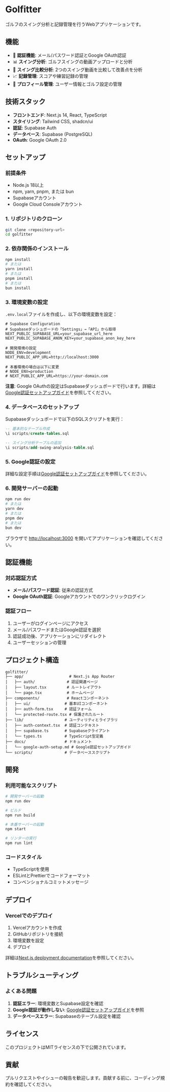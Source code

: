 # Golfitter

ゴルフのスイング分析と記録管理を行うWebアプリケーションです。

## 機能

- 🔐 **認証機能**: メール/パスワード認証とGoogle OAuth認証
- 📊 **スイング分析**: ゴルフスイングの動画アップロードと分析
- 🔄 **スイング比較分析**: 2つのスイング動画を比較して改善点を分析
- 📈 **記録管理**: スコアや練習記録の管理
- 👤 **プロフィール管理**: ユーザー情報とゴルフ設定の管理

## 技術スタック

- **フロントエンド**: Next.js 14, React, TypeScript
- **スタイリング**: Tailwind CSS, shadcn/ui
- **認証**: Supabase Auth
- **データベース**: Supabase (PostgreSQL)
- **OAuth**: Google OAuth 2.0

## セットアップ

### 前提条件

- Node.js 18以上
- npm, yarn, pnpm, または bun
- Supabaseアカウント
- Google Cloud Consoleアカウント

### 1. リポジトリのクローン

```bash
git clone <repository-url>
cd golfitter
```

### 2. 依存関係のインストール

```bash
npm install
# または
yarn install
# または
pnpm install
# または
bun install
```

### 3. 環境変数の設定

`.env.local`ファイルを作成し、以下の環境変数を設定：

```env
# Supabase Configuration
# Supabaseダッシュボードの「Settings」→「API」から取得
NEXT_PUBLIC_SUPABASE_URL=your_supabase_url_here
NEXT_PUBLIC_SUPABASE_ANON_KEY=your_supabase_anon_key_here

# 開発環境の設定
NODE_ENV=development
NEXT_PUBLIC_APP_URL=http://localhost:3000

# 本番環境の場合は以下に変更
# NODE_ENV=production
# NEXT_PUBLIC_APP_URL=https://your-domain.com
```

**注意**: Google OAuthの設定はSupabaseダッシュボードで行います。詳細は[Google認証セットアップガイド](docs/google-auth-setup.md)を参照してください。

### 4. データベースのセットアップ

Supabaseダッシュボードで以下のSQLスクリプトを実行：

```sql
-- 基本的なテーブル作成
\i scripts/create-tables.sql

-- スイング分析テーブルの追加
\i scripts/add-swing-analysis-table.sql
```

### 5. Google認証の設定

詳細な設定手順は[Google認証セットアップガイド](docs/google-auth-setup.md)を参照してください。

### 6. 開発サーバーの起動

```bash
npm run dev
# または
yarn dev
# または
pnpm dev
# または
bun dev
```

ブラウザで [http://localhost:3000](http://localhost:3000) を開いてアプリケーションを確認してください。

## 認証機能

### 対応認証方式

- **メール/パスワード認証**: 従来の認証方式
- **Google OAuth認証**: Googleアカウントでのワンクリックログイン

### 認証フロー

1. ユーザーがログインページにアクセス
2. メール/パスワードまたはGoogle認証を選択
3. 認証成功後、アプリケーションにリダイレクト
4. ユーザーセッションの管理

## プロジェクト構造

```
golfitter/
├── app/                    # Next.js App Router
│   ├── auth/              # 認証関連ページ
│   ├── layout.tsx         # ルートレイアウト
│   └── page.tsx           # ホームページ
├── components/            # Reactコンポーネント
│   ├── ui/               # 基本UIコンポーネント
│   ├── auth-form.tsx     # 認証フォーム
│   └── protected-route.tsx # 保護されたルート
├── lib/                  # ユーティリティとライブラリ
│   ├── auth-context.tsx  # 認証コンテキスト
│   ├── supabase.ts       # Supabaseクライアント
│   └── types.ts          # TypeScript型定義
├── docs/                 # ドキュメント
│   └── google-auth-setup.md # Google認証セットアップガイド
└── scripts/              # データベーススクリプト
```

## 開発

### 利用可能なスクリプト

```bash
# 開発サーバーの起動
npm run dev

# ビルド
npm run build

# 本番サーバーの起動
npm start

# リンターの実行
npm run lint
```

### コードスタイル

- TypeScriptを使用
- ESLintとPrettierでコードフォーマット
- コンベンショナルコミットメッセージ

## デプロイ

### Vercelでのデプロイ

1. Vercelアカウントを作成
2. GitHubリポジトリを接続
3. 環境変数を設定
4. デプロイ

詳細は[Next.js deployment documentation](https://nextjs.org/docs/app/building-your-application/deploying)を参照してください。

## トラブルシューティング

### よくある問題

1. **認証エラー**: 環境変数とSupabase設定を確認
2. **Google認証が動作しない**: [Google認証セットアップガイド](docs/google-auth-setup.md)を参照
3. **データベースエラー**: Supabaseのテーブル設定を確認

## ライセンス

このプロジェクトはMITライセンスの下で公開されています。

## 貢献

プルリクエストやイシューの報告を歓迎します。貢献する前に、コーディング規約を確認してください。
